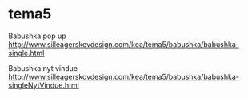 # tema5

Babushka pop up 
http://www.silleagerskovdesign.com/kea/tema5/babushka/babushka-single.html 

Babushka nyt vindue 
http://www.silleagerskovdesign.com/kea/tema5/babushka/babushka-singleNytVindue.html
